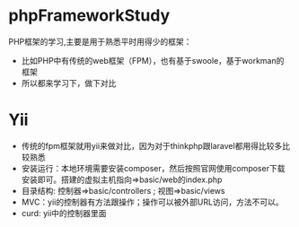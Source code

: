 # phpFrameworkStudy
PHP框架的学习,主要是用于熟悉平时用得少的框架：
- 比如PHP中有传统的web框架（FPM），也有基于swoole，基于workman的框架
- 所以都来学习下，做下对比

# Yii
- 传统的fpm框架就用yii来做对比，因为对于thinkphp跟laravel都用得比较多比较熟悉
- 安装运行：本地环境需要安装composer，然后按照官网使用composer下载安装即可。搭建的虚拟主机指向=>basic/web的index.php
- 目录结构: 控制器=>basic/controllers ; 视图=>basic/views
- MVC：yii的控制器有方法跟操作；操作可以被外部URL访问，方法不可以。 
- curd: yii中的控制器里面
